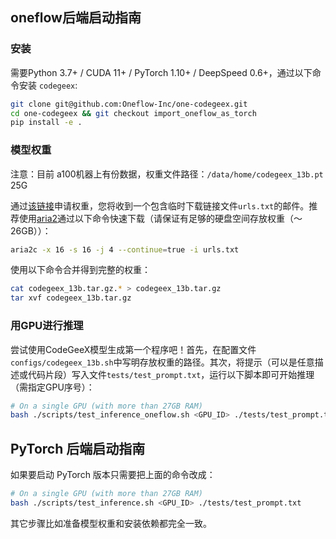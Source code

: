 ## oneflow后端启动指南
### 安装

需要Python 3.7+ / CUDA 11+ / PyTorch 1.10+ / DeepSpeed 0.6+，通过以下命令安装 ``codegeex``: 
```bash
git clone git@github.com:Oneflow-Inc/one-codegeex.git
cd one-codegeex && git checkout import_oneflow_as_torch
pip install -e . 
```

### 模型权重

注意：目前 a100机器上有份数据，权重文件路径：`/data/home/codegeex_13b.pt`   25G

通过[该链接](https://models.aminer.cn/codegeex/download/request)申请权重，您将收到一个包含临时下载链接文件```urls.txt```的邮件。推荐使用[aria2](https://aria2.github.io/)通过以下命令快速下载（请保证有足够的硬盘空间存放权重（～26GB））：
```bash
aria2c -x 16 -s 16 -j 4 --continue=true -i urls.txt 
``` 
使用以下命令合并得到完整的权重：
```bash
cat codegeex_13b.tar.gz.* > codegeex_13b.tar.gz
tar xvf codegeex_13b.tar.gz
```

### 用GPU进行推理

尝试使用CodeGeeX模型生成第一个程序吧！首先，在配置文件``configs/codegeex_13b.sh``中写明存放权重的路径。其次，将提示（可以是任意描述或代码片段）写入文件``tests/test_prompt.txt``，运行以下脚本即可开始推理（需指定GPU序号）：
```bash
# On a single GPU (with more than 27GB RAM)
bash ./scripts/test_inference_oneflow.sh <GPU_ID> ./tests/test_prompt.txt
```

## PyTorch 后端启动指南




如果要启动 PyTorch 版本只需要把上面的命令改成：

```bash
# On a single GPU (with more than 27GB RAM)
bash ./scripts/test_inference.sh <GPU_ID> ./tests/test_prompt.txt
```

其它步骤比如准备模型权重和安装依赖都完全一致。

